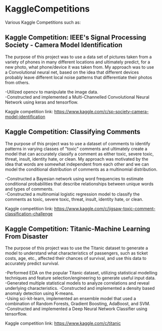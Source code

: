 # KaggleCompetitions
Various Kaggle Competitions such as:

## Kaggle Competition: IEEE's Signal Processing Society - Camera Model Identification

The purpose of this project was to use a data set of pictures taken from a variety of phones in many different locations and ultimately predict, for a new photo, what phone/device it was taken from. My approach was to use a Convolutional neural net, based on the idea that different devices probably leave different local noise patterns that differentiate their photos from others.

-Utilized opencv to manipulate the image data.
<br>
-Constructed and implemented a Multi-Channelled Convolutional Neural Network using keras and tensorflow.

Kaggle competition link: https://www.kaggle.com/c/sp-society-camera-model-identification

## Kaggle Competition: Classifying Comments

The purpose of this project was to use a dataset of comments to identify patterns in varying classes of "toxic" comments and ultimately create a model that can accurately classify a comment as either toxic, severe toxic, threat, insult, identity hate, or clean. My approach was motivated by the idea that words are somewhat independent from each other and we can model the conditional distribution of comments as a multinomial distribution.

-Constructed a Bayesian network using word frequencies to estimate conditional probabilities that describe relationships between unique words and types of comments.
<br>
-Constructed a multinomial logistic regression model to classify the comments as  toxic, severe toxic, threat, insult, identity hate, or clean.

Kaggle competition link: https://www.kaggle.com/c/jigsaw-toxic-comment-classification-challenge

## Kaggle Competition: Titanic-Machine Learning From Disaster

The purpose of this project was to use the Titanic dataset to generate a model to understand what characteristics of passengers, such as ticket costs, age, etc., affected their chances of survival, and use this data to accurately predict survival.

-Performed EDA on the popular Titanic dataset, utilizing statistical modelling techniques and feature selection/engineering to generate useful input data.
<br>
-Generated multiple statistical models to analyze correlations and reveal underlying characteristics.
-Constructed and implemented a density based anomaly detection using K-means.
<br>
-Using sci-kit-learn, implemented an ensemble model that used a combination of Random Forests, Gradient Boosting,  AdaBoost, and SVM.
<br>
-Constructed and implemented a Deep Neural Network Classifier using tensorflow.

Kaggle competition link: https://www.kaggle.com/c/titanic
